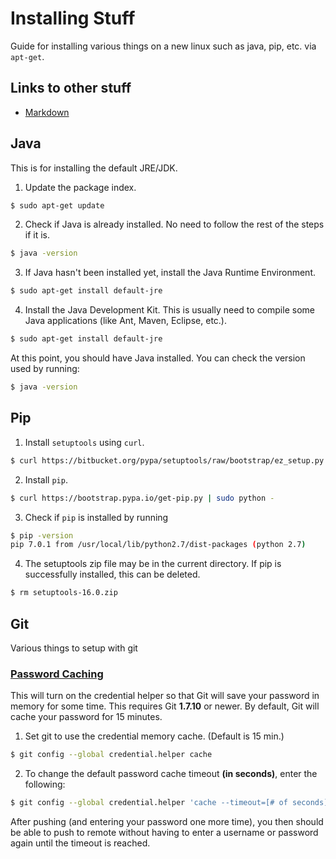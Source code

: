 # Installing Stuff
Guide for installing various things on a new linux such as java, pip, etc. via `apt-get`.

## Links to other stuff
- [Markdown](https://help.github.com/articles/markdown-basics/)

## Java
This is for installing the default JRE/JDK.

1) Update the package index.
```sh
$ sudo apt-get update
```

2) Check if Java is already installed. No need to follow the rest of the steps if it is.
```sh
$ java -version
```

3) If Java hasn't been installed yet, install the Java Runtime Environment.
```sh
$ sudo apt-get install default-jre
```

4) Install the Java Development Kit. This is usually need to compile some Java applications (like Ant, Maven, Eclipse, etc.).
```sh
$ sudo apt-get install default-jre
```

At this point, you should have Java installed. You can check the version used by running:
```sh
$ java -version
```

## Pip
1) Install `setuptools` using `curl`.
```sh
$ curl https://bitbucket.org/pypa/setuptools/raw/bootstrap/ez_setup.py | sudo python -
```

2) Install `pip`.
```sh
$ curl https://bootstrap.pypa.io/get-pip.py | sudo python -
```

3) Check if `pip` is installed by running
```sh
$ pip -version
pip 7.0.1 from /usr/local/lib/python2.7/dist-packages (python 2.7)
```

4) The setuptools zip file may be in the current directory. If pip is successfully installed, this can be deleted.
```sh
$ rm setuptools-16.0.zip
```

## Git
Various things to setup with git

### [Password Caching](https://help.github.com/articles/caching-your-github-password-in-git/)
This will turn on the credential helper so that Git will save your password in memory for some time. This requires Git **1.7.10** or newer. By default, Git will cache your password for 15 minutes.

1) Set git to use the credential memory cache. (Default is 15 min.)
```sh
$ git config --global credential.helper cache
```

2) To change the default password cache timeout **(in seconds)**, enter the following:
```sh
$ git config --global credential.helper 'cache --timeout=[# of seconds]'
```

After pushing (and entering your password one more time), you then should be able to push to remote without having to enter a username or password again until the timeout is reached.